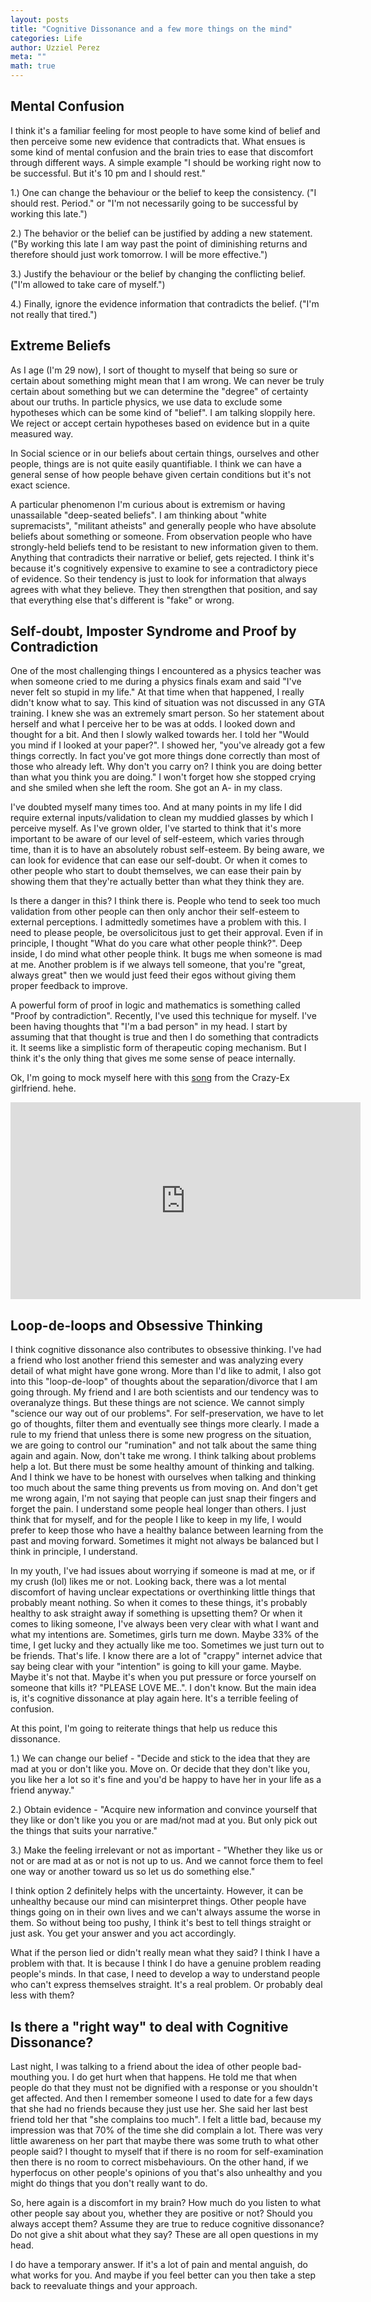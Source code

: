 ```yaml
---
layout: posts
title: "Cognitive Dissonance and a few more things on the mind"
categories: Life
author: Uzziel Perez
meta: ""
math: true
---
```


## Mental Confusion

I think it's a familiar feeling for most people to have some kind of belief and then perceive some new evidence that contradicts that. What ensues is some kind of mental confusion and the brain tries to ease that discomfort through different ways. A simple example "I should be working right now to be successful. But it's 10 pm and I should rest."

1.) One can change the behaviour or the belief to keep the consistency. ("I should rest. Period." or "I'm not necessarily going to be successful by working this late.")

2.) The behavior or the belief can be justified by adding a new statement. ("By working this late I am way past the point of diminishing returns and therefore should just work tomorrow. I will be more effective.")

3.) Justify the behaviour or the belief by changing the conflicting belief. ("I'm allowed to take care of myself.")

4.) Finally, ignore the evidence information that contradicts the belief. ("I'm not really that tired.")

## Extreme Beliefs

As I age (I'm 29 now), I sort of thought to myself that being so sure or certain about something might mean that I am wrong. We can never be truly certain about something but we can determine the "degree" of certainty about our truths. In particle physics, we use data to exclude some hypotheses which can be some kind of "belief". I am talking sloppily here. We reject or accept certain hypotheses based on evidence but in a quite measured way.

In Social science or in our beliefs about certain things, ourselves and other people, things are is not quite easily quantifiable. I think we can have a general sense of how people behave given certain conditions but it's not exact science.

A particular phenomenon I'm curious about is extremism or having unassailable "deep-seated beliefs". I am thinking about "white supremacists", "militant atheists" and generally people who have absolute beliefs about something or someone. From observation people who have strongly-held beliefs tend to be resistant to new information given to them. Anything that contradicts their narrative or belief, gets rejected. I think it's because it's cognitively expensive to examine to see a contradictory piece of evidence. So their tendency is just to look for information that always agrees with what they believe. They then strengthen that position, and say that everything else that's different is "fake" or wrong.

## Self-doubt, Imposter Syndrome and Proof by Contradiction

One of the most challenging things I encountered as a physics teacher was when someone cried to me during a physics finals exam and said "I've never felt so stupid in my life." At that time when that happened, I really didn't know what to say. This kind of situation was not discussed in any GTA training. I knew she was an extremely smart person. So her statement about herself and what I perceive her to be was at odds. I looked down and thought for a bit. And then I slowly walked towards her. I told her "Would you mind if I looked at your paper?". I showed her, "you've already got a few things correctly. In fact you've got more things done correctly than most of those who already left. Why don't you carry on? I think you are doing better than what you think you are doing."  I won't forget how she stopped crying and she smiled when she left the room. She got an A- in my class.

I've doubted myself many times too. And at many points in my life I did require external inputs/validation to clean my muddied glasses by which I perceive myself. As I've grown older, I've started to think that it's more important to be aware of our level of self-esteem, which varies through time, than it is to have an absolutely robust self-esteem. By being aware, we can look for evidence that can ease our self-doubt. Or when it comes to other people who start to doubt themselves, we can ease their pain by showing them that they're actually better than what they think they are.

Is there a danger in this? I think there is. People who tend to seek too much validation from other people can then only anchor their self-esteem to external perceptions. I admittedly sometimes have a problem with this. I need to please people, be oversolicitous just to get their approval. Even if in principle, I thought "What do you care what other people think?". Deep inside, I do mind what other people think. It bugs me when someone is mad at me. Another problem is if we always tell someone, that you're "great, always great" then we would just feed their egos without giving them proper feedback to improve.

A powerful form of proof in logic and mathematics is something called "Proof by contradiction". Recently, I've used this technique for myself. I've been having thoughts that "I'm a bad person" in my head. I start by assuming that that thought is true and then I do something that contradicts it. It seems like a simplistic form of therapeutic coping mechanism. But I think it's the only thing that gives me some sense of peace internally.

Ok, I'm going to mock myself here with this [song](https://www.youtube.com/watch?v=O4hh1YhDfbA) from the Crazy-Ex girlfriend. hehe.

<iframe width="560" height="315" src="https://www.youtube.com/watch?v=O4hh1YhDfbA" frameborder="0" allow="autoplay; encrypted-media" allowfullscreen></iframe>

## Loop-de-loops and Obsessive Thinking

I think cognitive dissonance also contributes to obsessive thinking. I've had a friend who lost another friend this semester and was analyzing every detail of what might have gone wrong. More than I'd like to admit, I also got into this "loop-de-loop" of thoughts about the separation/divorce that I am going through. My friend and I are both scientists and our tendency was to overanalyze things. But these things are not science. We cannot simply "science our way out of our problems". For self-preservation, we have to let go of thoughts, filter them and eventually see things more clearly. I made a rule to my friend that unless there is some new progress on the situation, we are going to control our "rumination" and not talk about the same thing again and again. Now, don't take me wrong. I think talking about problems help a lot. But there must be some healthy amount of thinking and talking. And I think we have to be honest with ourselves when talking and thinking too much about the same thing prevents us from moving on. And don't get me wrong again, I'm not saying that people can just snap their fingers and forget the pain. I understand some people heal longer than others. I just think that for myself, and for the people I like to keep in my life, I would prefer to keep those who have a healthy balance between learning from the past and moving forward. Sometimes it might not always be balanced but I think in principle, I understand.

In my youth, I've had issues about worrying if someone is mad at me, or if my crush (lol) likes me or not. Looking back, there was a lot mental discomfort of having unclear expectations or overthinking little things that probably meant nothing. So when it comes to these things, it's probably healthy to ask straight away if something is upsetting them? Or when it comes to liking someone, I've always been very clear with what I want and what my intentions are. Sometimes, girls turn me down. Maybe 33% of the time, I get lucky and they actually like me too. Sometimes we just turn out to be friends. That's life. I know there are a lot of "crappy" internet advice that say being clear with your "intention" is going to kill your game. Maybe. Maybe it's not that. Maybe it's when you put pressure or force yourself on someone that kills it? "PLEASE LOVE ME..". I don't know. But the main idea is, it's cognitive dissonance at play again here. It's a terrible feeling of confusion.

At this point, I'm going to reiterate things that help us reduce this dissonance.

1.) We can change our belief - "Decide and stick to the idea that they are mad at you or don't like you. Move on. Or decide that they don't like you, you like her a lot so it's fine and you'd be happy to have her in your life as a friend anyway."

2.) Obtain evidence - "Acquire new information and convince yourself that they like or don't like you you or are mad/not mad at you. But only pick out the things that suits your narrative."

3.) Make the feeling irrelevant or not as important - "Whether they like us or not or are mad at as or not is not up to us. And we cannot force them to feel one way or another toward us so let us do something else."

I think option 2 definitely helps with the uncertainty. However, it can be unhealthy because our mind can misinterpret things. Other people have things going on in their own lives and we can't always assume the worse in them. So without being too pushy, I think it's best to tell things straight or just ask. You get your answer and you act accordingly.

What if the person lied or didn't really mean what they said? I think I have a problem with that. It is because I think I do have a genuine problem reading people's minds. In that case, I need to develop a way to understand people who can't express themselves straight. It's a real problem. Or probably deal less with them?

## Is there a "right way" to deal with Cognitive Dissonance?

Last night, I was talking to a friend about the idea of other people bad-mouthing you. I do get hurt when that happens. He told me that when people do that they must not be dignified with a response or you shouldn't get affected. And then I remember someone I used to date for a few days that she had no friends because they just use her. She said her last best friend told her that "she complains too much". I felt a little bad, because my impression was that 70% of the time she did complain a lot. There was very little awareness on her part that maybe there was some truth to what other people said? I thought to myself that if there is no room for self-examination then there is no room to correct misbehaviours. On the other hand, if we hyperfocus on other people's opinions of you that's also unhealthy and you might do things that you don't really want to do. 

So, here again is a discomfort in my brain? How much do you listen to what other people say about you, whether they are positive or not? Should you always accept them? Assume they are true to reduce cognitive dissonance? Do not give a shit about what they say? These are all open questions in my head.

I do have a temporary answer. If it's a lot of pain and mental anguish, do what works for you. And maybe if you feel better can you then take a step back to reevaluate things and your approach.
